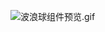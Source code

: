 ![波浪球组件预览.gif](https://p9-juejin.byteimg.com/tos-cn-i-k3u1fbpfcp/c452cfd7da024c35821dfff01ff183e9~tplv-k3u1fbpfcp-jj-mark:0:0:0:0:q75.image#?w=652&h=412&s=480735&e=gif&f=47&b=ffffff)
